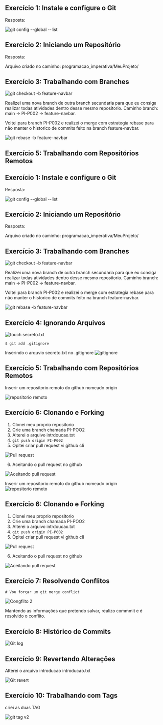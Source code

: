 ## Exercício 1: Instale e configure o Git

Resposta:

![git config --global --list](./assets/ex1_git_config.png "Git config") 

## Exercício 2: Iniciando um Repositório

Resposta:

Arquivo criado no caminho: programacao_imperativa/MeuProjeto/

## Exercício 3: Trabalhando com Branches

![git checkout -b feature-navbar]( ./assets/branch-nav-bar.png "Git branch") 

Realizei uma nova branch de outra branch secundaria para que eu consiga realizar todas atividades dentro desse mesmo repositorio. Caminho branch: main -> PI-P002 -> feature-navbar.

Voltei para branch PI-P002 e realizei o merge com estrategia rebase para não manter o historico de commits feito na branch feature-navbar.


![git rebase -b feature-navbar](./assets/rebase-feature-navbar-p1-p002.png "Git merge estrategia rebase") 

## Exercício 5: Trabalhando com Repositórios Remotos

## Exercício 1: Instale e configure o Git

Resposta:

![git config --global --list](./assets/ex1_git_config.png "Git config") 

## Exercício 2: Iniciando um Repositório

Resposta:

Arquivo criado no caminho: programacao_imperativa/MeuProjeto/

## Exercício 3: Trabalhando com Branches

![git checkout -b feature-navbar]( ./assets/branch-nav-bar.png "Git branch") 

Realizei uma nova branch de outra branch secundaria para que eu consiga realizar todas atividades dentro desse mesmo repositorio. Caminho branch: main -> PI-P002 -> feature-navbar.

Voltei para branch PI-P002 e realizei o merge com estrategia rebase para não manter o historico de commits feito na branch feature-navbar.


![git rebase -b feature-navbar](./assets/rebase-feature-navbar-p1-p002.png "Git merge estrategia rebase") 

## Exercício 4: Ignorando Arquivos
![touch secreto.txt](./assets/secreto.png "Secreto TXT")

`$ git add .gitignore`

Inserindo o arquvio secreto.txt no .gitignore
![gitignore](./assets/arquvivo%20no%20.gitignore.png "arquivo adicionado no gitignore")


## Exercício 5: Trabalhando com Repositórios Remotos

Inserir um repositorio remoto do github nomeado origin

![repositorio remoto](./assets/repositorio-remoto.png "Repositorio remoto")

##  Exercício 6: Clonando e Forking

1. Clonei meu proprio repositorio
2. Crie uma branch chamada PI-POO2
3. Alterei o arquivo intrdoucao.txt
4. `git push origin PI-P002`
5. Opitei criar pull request vi github cli

![Pull request](./assets/pullrequest.png)

6. Aceitando o pull request no github

![Aceitando pull request](./assets/aceitandopullrequest.png "Aceitando Pull request")



Inserir um repositorio remoto do github nomeado origin
![repositorio remoto](./assets/repositorio-remoto.png "Repositorio remoto")

##  Exercício 6: Clonando e Forking

1. Clonei meu proprio repositorio
2. Crie uma branch chamada PI-POO2
3. Alterei o arquivo intrdoucao.txt
4. `git push origin PI-P002`
5. Opitei criar pull request vi github cli

![Pull request](./assets/pullrequest.png)

6. Aceitando o pull request no github

![Aceitando pull request](./assets/aceitandopullrequest.png "Aceitando Pull request")

## Exercício 7: Resolvendo Conflitos

`# Vou forçar um git merge conflict `

![Congflito 2](./assets/git_merge-conflict2.png "git merge conflict2")

Mantendo as informações que pretendo salvar, realizo commmit e é resolvido o conflito.

## Exercício 8: Histórico de Commits

![Git log](./assets/git_log.png "Git log")

## Exercício 9: Revertendo Alterações

Alterei o arquivo introducao introducao.txt

![Git revert](./assets/git_revert.png "Git revert")

## Exercício 10: Trabalhando com Tags

criei as duas TAG

![git tag v2](./assets/git_tag.png "git tag")


